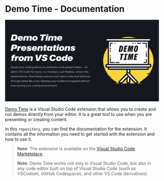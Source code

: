 # Demo Time - Documentation

![](./public/demo-time-og.png)

[Demo Time](https://marketplace.visualstudio.com/items?itemName=eliostruyf.vscode-demo-time) is a Visual Studio Code extension that allows you to create and run demos directly from your editor. It is a great tool to use when you are presenting or creating content.

In this `repository`, you can find the documentation for the extension. It contains all the information you need to get started with the extension and how to use it.

> **Note**: The extension is available on the [Visual Studio Code Marketplace](https://marketplace.visualstudio.com/items?itemName=eliostruyf.vscode-demo-time).
>
> **Note**: Demo Time works not only in Visual Studio Code, but also in any code editor built on top of Visual Studio Code (such as VSCodium, GitHub Codespaces, and other VS Code derivatives).